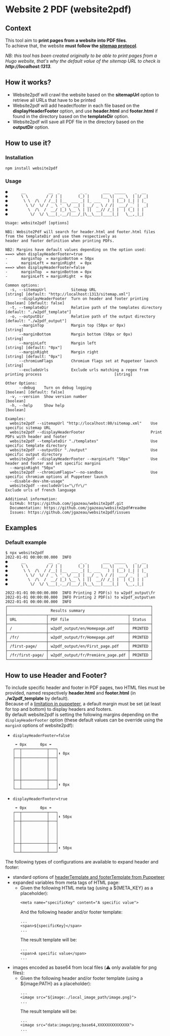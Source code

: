 # Website 2 PDF (website2pdf)

## Context

This tool aim to **print pages from a website into PDF files**.  
To achieve that, the website **must follow the [sitemap protocol](https://www.sitemaps.org/protocol.html)**.

*NB: this tool has been created originally to be able to print pages from a Hugo website, that's why the default value of the sitemap URL to check is **http://localhost:1313**.*

## How it works?

* Website2pdf will crawl the website based on the **sitemapUrl** option to retrieve all URLs that have to be printed
* Website2pdf will add header/footer in each file based on the **displayHeaderFooter** option, and use **header.html** and **footer.html** if found in the directory based on the **templateDir** option.
* Website2pdf will save all PDF file in the directory based on the **outputDir** option.

## How to use it?

### Installation

```sh
npm install website2pdf
```

### Usage

```
●      __          __  _         _ _       ___  _____    _  __
●      \ \        / / | |       (_) |     |__ \|  __ \  | |/ _|
●       \ \  /\  / /__| |__  ___ _| |_ ___   ) | |__) |_| | |_
●        \ \/  \/ / _ \ '_ \/ __| | __/ _ \ / /|  ___/ _` |  _|
●         \  /\  /  __/ |_) \__ \ | ||  __// /_| |  | (_| | |
●          \/  \/ \___|_.__/|___/_|\__\___|____|_|   \__,_|_|

Usage: website2pdf [options]

NB1: Website2Pdf will search for header.html and footer.html files from the templateDir and use them respectively as
header and footer definition when printing PDFs.

NB2: Margins have default values depending on the option used:
===> when displayHeaderFooter=true
-      marginTop  = marginBottom = 50px
-      marginLeft = marginRight  = 0px
===> when displayHeaderFooter=false
-      marginTop  = marginBottom = 0px
-      marginLeft = marginRight  = 0px

Common options:
  -s, --sitemapUrl           Sitemap URL                         [string] [default: "http://localhost:1313/sitemap.xml"]
      --displayHeaderFooter  Turn on header and footer printing                               [boolean] [default: false]
  -t, --templateDir          Relative path of the templates directory                      [default: "./w2pdf_template"]
  -o, --outputDir            Relative path of the output directory                           [default: "./w2pdf_output"]
      --marginTop            Margin top (50px or 0px)                                                           [string]
      --marginBottom         Margin bottom (50px or 0px)                                                        [string]
      --marginLeft           Margin left                                                       [string] [default: "0px"]
      --marginRight          Margin right                                                      [string] [default: "0px"]
      --chromiumFlags        Chromium flags set at Puppeteer launch                                             [string]
      --excludeUrls          Exclude urls matching a regex from printing process                                [string]

Other Options:
      --debug    Turn on debug logging                                                        [boolean] [default: false]
  -v, --version  Show version number                                                                           [boolean]
  -h, --help     Show help                                                                                     [boolean]

Examples:
  website2pdf --sitemapUrl "http://localhost:80/sitemap.xml"    Use specific sitemap URL
  website2pdf --displayHeaderFooter                             Print PDFs with header and footer
  website2pdf --templateDir "./templates"                       Use specific template directory
  website2pdf --outputDir "./output"                            Use specific output directory
  website2pdf --displayHeaderFooter --marginLeft "50px"         Use header and footer and set specific margins
  --marginRight "50px"
  website2pdf --chromiumFlags="--no-sandbox                     Use specific chromium options at Puppeteer launch
  --disable-dev-shm-usage"
  website2pdf --excludeUrls="\/fr\/"                            Exclude urls of french language

Additional information:
  GitHub: https://github.com/jgazeau/website2pdf.git
  Documentation: https://github.com/jgazeau/website2pdf#readme
  Issues: https://github.com/jgazeau/website2pdf/issues
```

## Examples

### Default example

```
$ npx website2pdf
2022-01-01 00:00:00.000  INFO 
●      __          __  _         _ _       ___  _____    _  __
●      \ \        / / | |       (_) |     |__ \|  __ \  | |/ _|
●       \ \  /\  / /__| |__  ___ _| |_ ___   ) | |__) |_| | |_
●        \ \/  \/ / _ \ '_ \/ __| | __/ _ \ / /|  ___/ _` |  _|
●         \  /\  /  __/ |_) \__ \ | ||  __// /_| |  | (_| | |
●          \/  \/ \___|_.__/|___/_|\__\___|____|_|   \__,_|_|
 
2022-01-01 00:00:00.000  INFO Printing 2 PDF(s) to w2pdf_output\fr 
2022-01-01 00:00:00.000  INFO Printing 2 PDF(s) to w2pdf_output\en
2022-01-01 00:00:00.000  INFO 
┌───────────────────────────────────────────────────────────────┐
│                   Results summary                             │
├─────────────────┬───────────────────────────────────┬─────────┤
│ URL             │ PDF file                          │ Status  │
├─────────────────┼───────────────────────────────────┼─────────┤
│ /               │ w2pdf_output/en/Homepage.pdf      │ PRINTED │
├─────────────────┼───────────────────────────────────┼─────────┤
│ /fr/            │ w2pdf_output/fr/Homepage.pdf      │ PRINTED │
├─────────────────┼───────────────────────────────────┼─────────┤
│ /first-page/    │ w2pdf_output/en/First_page.pdf    │ PRINTED │
├─────────────────┼───────────────────────────────────┼─────────┤
│ /fr/first-page/ │ w2pdf_output/fr/Première_page.pdf │ PRINTED │
└─────────────────┴───────────────────────────────────┴─────────┘
```

## How to use Header and Footer?

To include specific header and footer in PDF pages, two HTML files must be provided, named respectively **header.html** and **footer.html** (in **./w2pdf_template** by default).  
Because of a [limitation in puppeteer](https://github.com/puppeteer/puppeteer/issues/1853), a default margin must be set (at least for top and bottom) to display headers and footers.  
By default website2pdf is setting the following margins depending on the `displayHeaderFooter` option (these default values can be override using the `marginX` options of website2pdf):
* `displayHeaderFooter=false`
    ```
     ⬌ 0px      0px ⬌
    ┌──┬───────────┬───┐
    │  │           │   │⬍ 0px
    ├──┼───────────┼───┤
    │  │           │   │
    │  │           │   │
    │  │           │   │
    │  │           │   │
    ├──┼───────────┼───┤
    │  │           │   │⬍ 0px
    └──┴───────────┴───┘
    ```
* `displayHeaderFooter=true`
    ```
     ⬌ 0px      0px ⬌
    ┌──┬───────────┬───┐
    │  │           │   │⬍ 50px
    ├──┼───────────┼───┤
    │  │           │   │
    │  │           │   │
    │  │           │   │
    │  │           │   │
    ├──┼───────────┼───┤
    │  │           │   │⬍ 50px
    └──┴───────────┴───┘
    ```

The following types of configurations are available to expand header and footer:
* standard options of [headerTemplate and footerTemplate from Puppeteer](https://devdocs.io/puppeteer/index#pagepdfoptions)
* expanded variables from meta tags of HTML page:
    * Given the following HTML meta tag (using a ${META_KEY} as a placeholder):
        ```
        <meta name="specificKey" content="A specific value">
        ```
        And the following header and/or footer template:
        ```
        ...
        <span>${specificKey}</span>
        ...
        ```
        The result template will be:
        ```
        ...
        <span>A specific value</span>
        ...
        ```
* images encoded as base64 from local files (:warning: only available for png files):
    * Given the following header and/or footer template (using a ${image:PATH} as a placeholder):
        ```
        ...
        <image src="${image:./local_image_path/image.png}">
        ...
        ```
        The result template will be:
        ```
        ...
        <image src="data:image/png;base64,XXXXXXXXXXXXXX">
        ...
        ```
